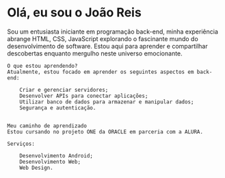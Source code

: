 <!DOCTYPE html>
<html lang="pt-br">
<head>
    <meta charset="UTF-8">
    <meta name="viewport" content="width=device-width, initial-scale=1.0">
    
   
</head>
<body>
    <h1>Olá, eu sou o João Reis</h1>
    Sou um entusiasta iniciante em programação back-end, minha experiência abrange HTML, CSS, JavaScript explorando o fascinante mundo do desenvolvimento de software. Estou aqui para aprender e compartilhar descobertas enquanto mergulho neste universo emocionante.

    O que estou aprendendo?
    Atualmente, estou focado em aprender os seguintes aspectos em back-end:
    
        Criar e gerenciar servidores;
        Desenvolver APIs para conectar aplicações;
        Utilizar banco de dados para armazenar e manipular dados;
        Segurança e autenticação.
    
    
    Meu caminho de aprendizado
    Estou cursando no projeto ONE da ORACLE em parceria com a ALURA.
    
    Serviços:
    
        Desenvolvimento Android;
        Desenvolvimento Web;
        Web Design.
    
</body>
</html>
